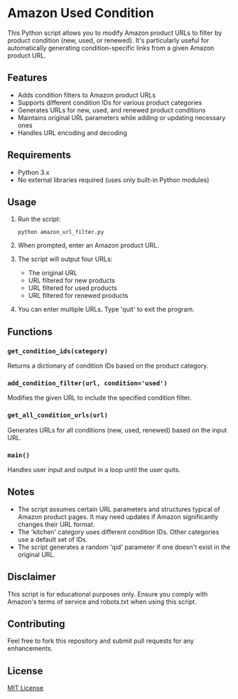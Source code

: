 # Amazon Used Condition

This Python script allows you to modify Amazon product URLs to filter by product condition (new, used, or renewed). It's particularly useful for automatically generating condition-specific links from a given Amazon product URL.

## Features

- Adds condition filters to Amazon product URLs
- Supports different condition IDs for various product categories
- Generates URLs for new, used, and renewed product conditions
- Maintains original URL parameters while adding or updating necessary ones
- Handles URL encoding and decoding

## Requirements

- Python 3.x
- No external libraries required (uses only built-in Python modules)

## Usage

1. Run the script:
   ```
   python amazon_url_filter.py
   ```

2. When prompted, enter an Amazon product URL.

3. The script will output four URLs:
   - The original URL
   - URL filtered for new products
   - URL filtered for used products
   - URL filtered for renewed products

4. You can enter multiple URLs. Type 'quit' to exit the program.

## Functions

### `get_condition_ids(category)`
Returns a dictionary of condition IDs based on the product category.

### `add_condition_filter(url, condition='used')`
Modifies the given URL to include the specified condition filter.

### `get_all_condition_urls(url)`
Generates URLs for all conditions (new, used, renewed) based on the input URL.

### `main()`
Handles user input and output in a loop until the user quits.

## Notes

- The script assumes certain URL parameters and structures typical of Amazon product pages. It may need updates if Amazon significantly changes their URL format.
- The 'kitchen' category uses different condition IDs. Other categories use a default set of IDs.
- The script generates a random 'qid' parameter if one doesn't exist in the original URL.

## Disclaimer

This script is for educational purposes only. Ensure you comply with Amazon's terms of service and robots.txt when using this script.

## Contributing

Feel free to fork this repository and submit pull requests for any enhancements.

## License

[MIT License](https://opensource.org/licenses/MIT)